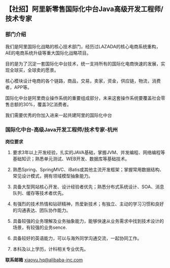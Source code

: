 ## 【社招】阿里新零售国际化中台Java高级开发工程师/技术专家

### 部门介绍

我们是阿里国际化战略的核心技术部门，经历过LAZADA的核心电商系统重构，AE的电商系统升级等重大国际化战略项目。

目的是为了沉淀一套国际化中台技术，统一支持所有的国际化电商快速的发展，实现全球买，全球卖的愿景。

核心模块设计电商的各个链路，商品，交易，卖家，资金，供应链，物流，消费者，APP等。

国际化中台是阿里商业操作系统的重要组成部分，未来这套操作系统要覆盖社会零售总额的30%，覆盖3亿消费者。

我们需要优秀的你加入进来一起共建阿里的国际化中台

### 国际化中台-高级Java开发工程师/技术专家-杭州

**岗位要求**
1. 要求3年以上开发经验，扎实的JAVA基础，掌握JVM、并发编程、网络编程等基础知识；熟悉单元测试、WEB开发、数据库等基础技术。

2. 熟悉Spring、SpringMVC、iBatis或其他主流开发框架；掌握常用数据结构、常见设计模式，拥有领域模型抽象能力。

3. 具备大型网站核心开发、设计经验者优先；熟悉分布式系统设计、SOA、消息队列、缓存等技术者优先。

4. 有强烈的技术热情和钻研精神，热爱新技术；有独立、主动的学习习惯和良好的沟通表达、团队协作能力。

5. 具备较强的业务理解及业务抽象能力，能够快速从业务需求中找到技术设计的场景，有较强的业务sence.

6. 具备较好的英语能力，可以与海外同学沟通交流，一起协同工作。

7. 本科及以上学历，计科相关专业优先。


**联系邮箱**
xiaoyu.hq@alibaba-inc.com

